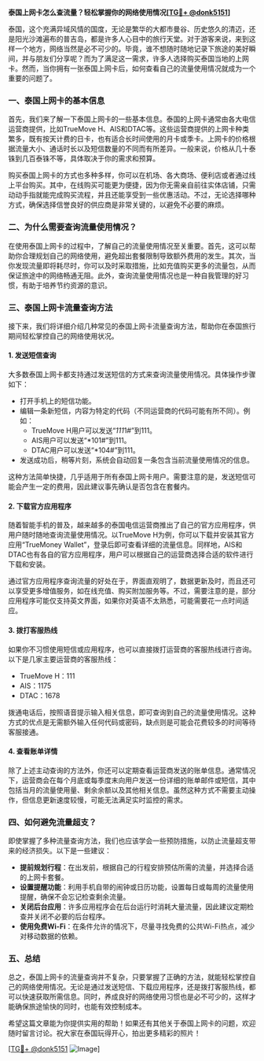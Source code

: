 **泰国上网卡怎么查流量？轻松掌握你的网络使用情况[[TG💪+ @donk5151](https://t.me/s/donk5151)]**

泰国，这个充满异域风情的国度，无论是繁华的大都市曼谷、历史悠久的清迈，还是阳光沙滩遍布的普吉岛，都是许多人心目中的旅行天堂。对于游客来说，来到这样一个地方，网络当然是必不可少的。毕竟，谁不想随时随地记录下旅途的美好瞬间，并与朋友们分享呢？而为了满足这一需求，许多人选择购买泰国当地的上网卡。然而，当你拥有一张泰国上网卡后，如何查看自己的流量使用情况就成为一个重要的问题了。

### 一、泰国上网卡的基本信息

首先，我们来了解一下泰国上网卡的一些基本信息。泰国的上网卡通常由各大电信运营商提供，比如TrueMove H、AIS和DTAC等。这些运营商提供的上网卡种类繁多，既有按天计费的日卡，也有适合长时间使用的月卡或季卡。上网卡的价格根据流量大小、通话时长以及短信数量的不同而有所差异。一般来说，价格从几十泰铢到几百泰铢不等，具体取决于你的需求和预算。

购买泰国上网卡的方式也多种多样，你可以在机场、各大商场、便利店或者通过线上平台购买。其中，在线购买可能更为便捷，因为你无需亲自前往实体店铺，只需动动手指就能完成购买流程，并且还能享受到一些优惠活动。不过，无论选择哪种方式，确保选择信誉良好的供应商是非常关键的，以避免不必要的麻烦。

### 二、为什么需要查询流量使用情况？

在使用泰国上网卡的过程中，了解自己的流量使用情况至关重要。首先，这可以帮助你合理规划自己的网络使用，避免超出套餐限制导致额外费用的发生。其次，当你发现流量即将耗尽时，你可以及时采取措施，比如充值购买更多的流量包，从而保证旅途中的网络畅通无阻。此外，查询流量使用情况也是一种自我管理的好习惯，有助于培养节约资源的意识。

### 三、泰国上网卡流量查询方法

接下来，我们将详细介绍几种常见的泰国上网卡流量查询方法，帮助你在泰国旅行期间轻松掌控自己的网络使用状况。

#### 1. 发送短信查询

大多数泰国上网卡都支持通过发送短信的方式来查询流量使用情况。具体操作步骤如下：

- 打开手机上的短信功能。
- 编辑一条新短信，内容为特定的代码（不同运营商的代码可能有所不同）。例如：
  - TrueMove H用户可以发送“*111*1#”到111。
  - AIS用户可以发送“*101#”到111。
  - DTAC用户可以发送“*104#”到111。
- 发送成功后，稍等片刻，系统会自动回复一条包含当前流量使用情况的信息。

这种方法简单快捷，几乎适用于所有泰国上网卡用户。需要注意的是，发送短信可能会产生一定的费用，因此建议事先确认是否包含在套餐内。

#### 2. 下载官方应用程序

随着智能手机的普及，越来越多的泰国电信运营商推出了自己的官方应用程序，供用户随时随地查询流量使用情况。以TrueMove H为例，你可以下载并安装其官方应用“TrueMoney Wallet”，登录后即可查看详细的流量信息。同样地，AIS和DTAC也有各自的官方应用程序，用户可以根据自己的运营商选择合适的软件进行下载和安装。

通过官方应用程序查询流量的好处在于，界面直观明了，数据更新及时，而且还可以享受更多增值服务，如在线充值、购买附加服务等。不过，需要注意的是，部分应用程序可能仅支持英文界面，如果你对英语不太熟悉，可能需要花一点时间适应。

#### 3. 拨打客服热线

如果你不习惯使用短信或应用程序，也可以直接拨打运营商的客服热线进行咨询。以下是几家主要运营商的客服热线：

- TrueMove H：111
- AIS：1175
- DTAC：1678

拨通电话后，按照语音提示输入相关信息，即可查询到自己的流量使用情况。这种方式的优点是无需额外输入任何代码或密码，缺点则是可能会花费较多的时间等待客服接通。

#### 4. 查看账单详情

除了上述主动查询的方法外，你还可以定期查看运营商发送的账单信息。通常情况下，运营商会在每个月底或每季度末向用户发送一份详细的账单邮件或短信，其中包括当月的流量使用量、剩余余额以及其他相关信息。虽然这种方式不需要主动操作，但信息更新速度较慢，可能无法满足实时监控的需求。

### 四、如何避免流量超支？

即使掌握了多种流量查询方法，我们也应该学会一些预防措施，以防止流量超支带来的经济损失。以下是一些建议：

- **提前规划行程**：在出发前，根据自己的行程安排预估所需的流量，并选择合适的上网卡套餐。
- **设置提醒功能**：利用手机自带的闹钟或日历功能，设置每日或每周的流量使用提醒，确保不会忘记检查剩余流量。
- **关闭后台应用**：许多应用程序会在后台运行时消耗大量流量，因此建议定期检查并关闭不必要的后台程序。
- **使用免费Wi-Fi**：在条件允许的情况下，尽量寻找免费的公共Wi-Fi热点，减少对移动数据的依赖。

### 五、总结

总之，泰国上网卡的流量查询并不复杂，只要掌握了正确的方法，就能轻松掌控自己的网络使用情况。无论是通过发送短信、下载应用程序，还是拨打客服热线，都可以快速获取所需信息。同时，养成良好的网络使用习惯也是必不可少的，这样才能确保旅途愉快的同时，也能有效控制成本。

希望这篇文章能为你提供实用的帮助！如果还有其他关于泰国上网卡的问题，欢迎随时留言讨论。祝大家在泰国玩得开心，拍出更多精彩的照片！

[[TG💪+ @donk5151](https://t.me/s/donk5151) ![Image](https://i.postimg.cc/rwNCRYN7/Snipaste-2025-04-30-17-27-05.png)]